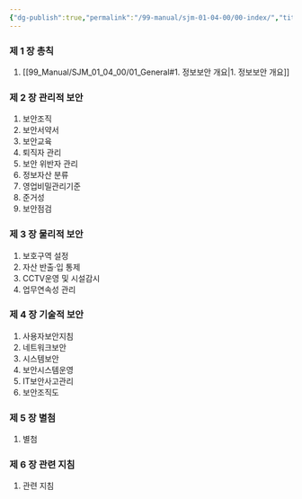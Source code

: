 ```yaml
---
{"dg-publish":true,"permalink":"/99-manual/sjm-01-04-00/00-index/","title":"정보관리규정 목차","tags":["정보보안관리규정","보안"],"noteIcon":"","created":"","updated":""}
---
```



### 제 1 장 총칙

1. [[99_Manual/SJM_01_04_00/01_General#1. 정보보안 개요\|1. 정보보안 개요]]

### 제 2 장 관리적 보안

1. 보안조직
2. 보안서약서
3. 보안교육
4. 퇴직자 관리
5. 보안 위반자 관리
6. 정보자산 분류
7. 영업비밀관리기준
8. 준거성
9. 보안점검

### 제 3 장 물리적 보안

1. 보호구역 설정
2. 자산 반출·입 통제
3. CCTV운영 및 시설감시
4. 업무연속성 관리

### 제 4 장 기술적 보안

1. 사용자보안지침
2. 네트워크보안
3. 시스템보안
4. 보안시스템운영
5. IT보안사고관리
6. 보안조직도

### 제 5 장 별첨

1. 별첨

### 제 6 장 관련 지침

1. 관련 지침